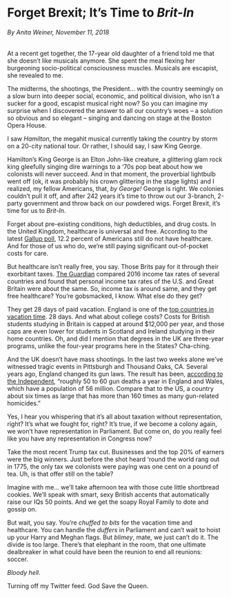 # Forget Brexit; It’s Time to *Brit-In*
###### *By Anita Weiner, November 11, 2018*

At a recent get together, the 17-year old daughter of a friend told me that she doesn’t like musicals anymore. She spent the meal flexing her burgeoning socio-political consciousness muscles. Musicals are escapist, she revealed to me.

The midterms, the shootings, the President… with the country seemingly on a slow burn into deeper social, economic, and political division, who isn’t a sucker for a good, escapist musical right now? So you can imagine my surprise when I discovered the answer to all our country’s woes – a solution so obvious and so elegant – singing and dancing on stage at the Boston Opera House.

I saw *Hamilton*, the megahit musical currently taking the country by storm on a 20-city national tour. Or rather, I should say, I saw King George.

Hamilton’s King George is an Elton John-like creature, a glittering glam rock king gleefully singing dire warnings to a ‘70s pop beat about how we colonists will never succeed. And in that moment, the proverbial lightbulb went off (ok, it was probably his crown glittering in the stage lights) and I realized, my fellow Americans, that, *by George!* George is right. We colonies couldn’t pull it off, and after 242 years it’s time to throw out our 3-branch, 2-party government and throw back on our powdered wigs. Forget Brexit, it’s time for us to *Brit-In*.  

Forget about pre-existing conditions, high deductibles, and drug costs. In the United Kingdom, healthcare is universal and free. According to the latest [Gallup poll](https://news.gallup.com/poll/225383/uninsured-rate-steady-fourth-quarter-2017.aspx), 12.2 percent of Americans still do not have healthcare. And for those of us who do, we’re still paying significant out-of-pocket costs for care.  

But healthcare isn’t really free, you say. Those Brits pay for it through their exorbitant taxes. [The Guardian](https://www.theguardian.com/money/2017/may/27/tax-britons-pay-europe-australia-us) compared 2016 income tax rates of several countries and found that personal income tax rates of the U.S. and Great Britain were about the same. So, income tax is around same, and they get free healthcare? You’re gobsmacked, I know. What else do they get?

They get 28 days of paid vacation. England is one of the [top countries in vacation time](https://www.weforum.org/agenda/2018/08/people-in-these-countries-get-the-most-paid-vacation-days/). 28 days. And what about college costs? Costs for British students studying in Britain is capped at around $12,000 per year, and those caps are even lower for students in Scotland and Ireland studying in their home countries. Oh, and did I mention that degrees in the UK are three-year programs, unlike the four-year programs here in the States? Cha-ching.

And the UK doesn’t have mass shootings. In the last two weeks alone we’ve witnessed tragic events in Pittsburgh and Thousand Oaks, CA. Several years ago, England changed its gun laws. The result has been, [according to the Independent](https://www.independent.co.uk/news/world/americas/gun-deaths-eliminated-america-learn-japan-australia-uk-norway-florida-shooting-latest-news-a8216301.html), “roughly 50 to 60 gun deaths a year in England and Wales, which have a population of 56 million. Compare that to the US, a country about six times as large that has more than 160 times as many gun-related homicides.”

Yes, I hear you whispering that it’s all about taxation without representation, right? It’s what we fought for, right? It’s true, if we become a colony again, we won’t have representation in Parliament. But come on, do you really feel like you have any representation in Congress now?

Take the most recent Trump tax cut. Businesses and the top 20% of earners were the big winners. Just before the shot heard ‘round the world rang out in 1775, the only tax we colonists were paying was one cent on a pound of tea. Uh, is that offer still on the table?

Imagine with me... we’ll take afternoon tea with those cute little shortbread cookies. We’ll speak with smart, sexy British accents that automatically raise our IQs 50 points. And we get the soapy Royal Family to dote and gossip on.

But wait, you say. You’re *chuffed to bits* for the vacation time and healthcare. You can handle the *duffers* in Parliament and can’t wait to hoist up your Harry and Meghan flags. But *blimey*, mate, we just can’t do it. The divide is too large. There’s that elephant in the room, that one ultimate dealbreaker in what could have been the reunion to end all reunions: soccer.

*Bloody hell*.

Turning off my Twitter feed. God Save the Queen.
